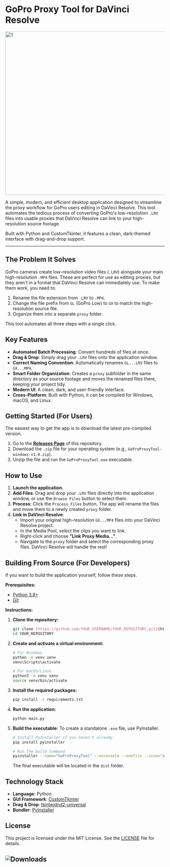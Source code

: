 # GoPro Proxy Tool for DaVinci Resolve

<img width="517" alt="1" src="https://github.com/user-attachments/assets/63958711-bc62-419d-ab6c-75159042a8e0" />

A simple, modern, and efficient desktop application designed to streamline the proxy workflow for GoPro users editing in DaVinci Resolve. This tool automates the tedious process of converting GoPro's low-resolution `.LRV` files into usable proxies that DaVinci Resolve can link to your high-resolution source footage.

Built with Python and CustomTkinter, it features a clean, dark-themed interface with drag-and-drop support.

---

## The Problem It Solves

GoPro cameras create low-resolution video files (`.LRV`) alongside your main high-resolution `.MP4` files. These are perfect for use as editing proxies, but they aren't in a format that DaVinci Resolve can immediately use. To make them work, you need to:
1.  Rename the file extension from `.LRV` to `.MP4`.
2.  Change the file prefix from `GL` (GoPro Low) to `GX` to match the high-resolution source file.
3.  Organize them into a separate `proxy` folder.

This tool automates all three steps with a single click.

## Key Features

- **Automated Batch Processing**: Convert hundreds of files at once.
- **Drag & Drop**: Simply drag your `.LRV` files onto the application window.
- **Correct Naming Convention**: Automatically renames `GL...LRV` files to `GX...MP4`.
- **Smart Folder Organization**: Creates a `proxy` subfolder in the same directory as your source footage and moves the renamed files there, keeping your project tidy.
- **Modern UI**: A clean, dark, and user-friendly interface.
- **Cross-Platform**: Built with Python, it can be compiled for Windows, macOS, and Linux.

## Getting Started (For Users)

The easiest way to get the app is to download the latest pre-compiled version.

1.  Go to the [**Releases Page**](https://github.com/YOUR_USERNAME/YOUR_REPOSITORY/releases) of this repository.
2.  Download the `.zip` file for your operating system (e.g., `GoProProxyTool-windows-v1.0.zip`).
3.  Unzip the file and run the `GoProProxyTool.exe` executable.

## How to Use

1.  **Launch the application.**
2.  **Add Files**: Drag and drop your `.LRV` files directly into the application window, or use the `Browse Files` button to select them.
3.  **Process**: Click the `Process Files` button. The app will rename the files and move them to a newly created `proxy` folder.
4.  **Link in DaVinci Resolve**:
    - Import your original high-resolution `GX...MP4` files into your DaVinci Resolve project.
    - In the Media Pool, select the clips you want to link.
    - Right-click and choose **"Link Proxy Media..."**.
    - Navigate to the `proxy` folder and select the corresponding proxy files. DaVinci Resolve will handle the rest!

## Building From Source (For Developers)

If you want to build the application yourself, follow these steps.

**Prerequisites:**
- [Python 3.8+](https://www.python.org/downloads/)
- [Git](https://git-scm.com/downloads)

**Instructions:**

1.  **Clone the repository:**
    ```bash
    git clone [https://github.com/YOUR_USERNAME/YOUR_REPOSITORY.git](https://github.com/YOUR_USERNAME/YOUR_REPOSITORY.git)
    cd YOUR_REPOSITORY
    ```

2.  **Create and activate a virtual environment:**
    ```bash
    # For Windows
    python -m venv venv
    venv\Scripts\activate

    # For macOS/Linux
    python3 -m venv venv
    source venv/bin/activate
    ```

3.  **Install the required packages:**
    ```bash
    pip install -r requirements.txt
    ```

4.  **Run the application:**
    ```bash
    python main.py
    ```

5.  **Build the executable:**
    To create a standalone `.exe` file, use PyInstaller.
    ```bash
    # Install PyInstaller if you haven't already
    pip install pyinstaller

    # Run the build command
    pyinstaller --name="GoProProxyTool" --noconsole --onefile --icon="assets/icon.ico" --collect-all customtkinter --collect-all tkinterdnd2 main.py
    ```
    The final executable will be located in the `dist` folder.

## Technology Stack

- **Language**: Python
- **GUI Framework**: [CustomTkinter](https://github.com/TomSchimansky/CustomTkinter)
- **Drag & Drop**: [tkinterdnd2-universal](https://github.com/akai-katto/tkinterdnd2-universal)
- **Bundler**: [PyInstaller](https://pyinstaller.org/)

## License

This project is licensed under the MIT License. See the [LICENSE](LICENSE) file for details.


![Downloads](https://img.shields.io/github/downloads/gulp79/GoProProxyTool/total?style=for-the-badge&labelColor=21262d&color=238636)
---
